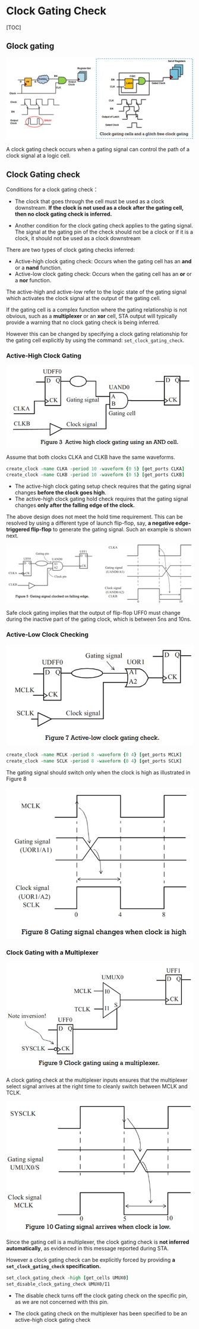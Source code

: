 # Clock Gating Check

[TOC]

## Glock gating

<img src="assets/image-20230221223654590.png" alt="image-20230221223654590" style="zoom:80%;" />

A clock gating check occurs when a gating signal can control the path of a clock signal at a logic cell.



## Clock Gating check

Conditions for a clock gating check：

- The clock that goes through the cell must be used as a clock downstream. **If the clock is not used as a clock after the gating cell, then no clock gating check is inferred.**

- Another condition for the clock gating check applies to the gating signal. The signal at the gating pin of the check should not be a clock or if it is a clock, it should not be used as a clock downstream

There are two types of clock gating checks inferred:

- Active-high clock gating check: Occurs when the gating cell has an **and** or a **nand** function.
- Active-low clock gating check: Occurs when the gating cell has an **or** or a **nor** function.

The active-high and active-low refer to the logic state of the gating signal which activates the clock signal at the output of the gating cell.

If the gating cell is a complex function where the gating relationship is not obvious, such as a **multiplexer** or an **xor** cell, STA output will typically provide a warning that no clock gating check is being inferred.

However this can be changed by specifying a clock gating relationship for the gating cell explicitly by using the command: `set_clock_gating_check`.

### Active-High Clock Gating

<img src="assets/image-20230221224011556.png" alt="image-20230221224011556" style="zoom:80%;" />

Assume that both clocks CLKA and CLKB have the same waveforms.

```tcl
create_clock -name CLKA -period 10 -waveform {0 5} [get_ports CLKA]
create_clock -name CLKB -period 10 -waveform {0 5} [get_ports CLKB]
```

- The active-high clock gating setup check requires that the gating signal changes **before the clock goes high**.
- The active-high clock gating hold check requires that the gating signal changes **only after the falling edge of the clock.**

The above design does not meet the hold time requirement. This can be resolved by using a different type of launch flip-flop, say, **a negative edge-triggered flip-flop** to generate the gating signal. Such an example is shown next.

![image-20230221224823547](assets/image-20230221224823547.png)

Safe clock gating implies that the output of flip-flop UFF0 must change during the inactive part of the gating clock, which is between 5ns and 10ns.

### Active-Low Clock Checking

<img src="assets/image-20230221224929511.png" alt="image-20230221224929511" style="zoom:80%;" />

```tcl
create_clock -name MCLK -period 8 -waveform {0 4} [get_ports MCLK]
create_clock -name SCLK -period 8 -waveform {0 4} [get_ports SCLK]
```

The gating signal should switch only when the clock is high as illustrated in Figure 8

<img src="assets/image-20230221225002812.png" alt="image-20230221225002812" style="zoom:80%;" />

### Clock Gating with a Multiplexer

<img src="assets/image-20230221225029453.png" alt="image-20230221225029453" style="zoom:80%;" />

A clock gating check at the multiplexer inputs ensures that the multiplexer select signal arrives at the right time to cleanly switch between MCLK and TCLK.

<img src="assets/image-20230221225102424.png" alt="image-20230221225102424" style="zoom:80%;" />

Since the gating cell is a multiplexer, the clock gating check is **not inferred automatically**, as evidenced in this message reported during STA.

However a clock gating check can be explicitly forced by providing **a `set_clock_gating_check` specification.**

```tcl
set_clock_gating_check -high [get_cells UMUX0]
set_disable_clock_gating_check UMUX0/I1
```

- The disable check turns off the clock gating check on the specific pin, as we are not concerned with this pin.

- The clock gating check on the multiplexer has been specified to be an active-high clock gating check



